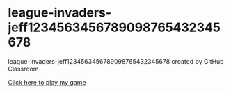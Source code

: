 # league-invaders-jeff1234563456789098765432345678
league-invaders-jeff1234563456789098765432345678 created by GitHub Classroom

<a href="https://github.com/League-level2-student/league-invaders-jeff1234563456789098765432345678/commit/5ef29a1847c53074cb41ecfdf0eaf0cc5ef206ba#diff-5591a6d8c0792ba19b775fa71b63393e357d13cdf2b6955510fc19127318bcc4">Click here to play my game</a>
